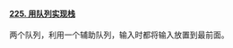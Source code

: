 #### [225. 用队列实现栈](https://leetcode-cn.com/problems/implement-stack-using-queues/)

两个队列，利用一个辅助队列，输入时都将输入放置到最前面。

